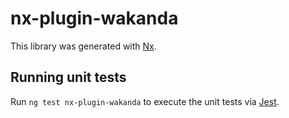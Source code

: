 # nx-plugin-wakanda

This library was generated with [Nx](https://nx.dev).

## Running unit tests

Run `ng test nx-plugin-wakanda` to execute the unit tests via [Jest](https://jestjs.io).
